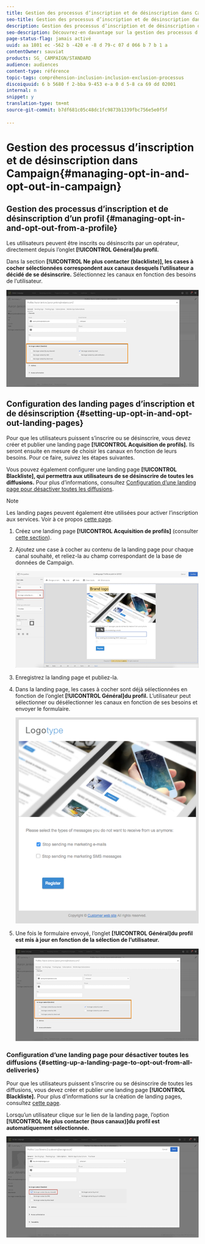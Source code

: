 ```yaml
---
title: Gestion des processus d’inscription et de désinscription dans Campaign
seo-title: Gestion des processus d’inscription et de désinscription dans Campaign
description: Gestion des processus d’inscription et de désinscription dans Campaign
seo-description: Découvrez-en davantage sur la gestion des processus d’inscription et de désinscription dans Campaign
page-status-flag: jamais activé
uuid: aa 1801 ec -562 b -420 e -8 d 79-c 07 d 066 b 7 b 1 a
contentOwner: sauviat
products: SG_ CAMPAIGN/STANDARD
audience: audiences
content-type: référence
topic-tags: compréhension-inclusion-inclusion-exclusion-processus
discoiquuid: 6 b 5680 f 2-bba 9-453 e-a 0 d 5-8 ca 69 dd 02001
internal: n
snippet: y
translation-type: tm+mt
source-git-commit: b7df681c05c48dc1fc9873b1339fbc756e5e0f5f

---
```



# Gestion des processus d’inscription et de désinscription dans Campaign{#managing-opt-in-and-opt-out-in-campaign}

## Gestion des processus d’inscription et de désinscription d’un profil {#managing-opt-in-and-opt-out-from-a-profile}

Les utilisateurs peuvent être inscrits ou désinscrits par un opérateur, directement depuis l’onglet **[!UICONTROL Général]du profil.**

Dans la section **[!UICONTROL Ne plus contacter (blackliste)], les cases à cocher sélectionnées correspondent aux canaux desquels l’utilisateur a décidé de se désinscrire.** Sélectionnez les canaux en fonction des besoins de l’utilisateur.

![](assets/optin_landingpage_3.png)

## Configuration des landing pages d’inscription et de désinscription {#setting-up-opt-in-and-opt-out-landing-pages}

Pour que les utilisateurs puissent s’inscrire ou se désinscrire, vous devez créer et publier une landing page **[!UICONTROL Acquisition de profils].** Ils seront ensuite en mesure de choisir les canaux en fonction de leurs besoins. Pour ce faire, suivez les étapes suivantes.

Vous pouvez également configurer une landing page **[!UICONTROL Blackliste], qui permettra aux utilisateurs de se désinscrire de toutes les diffusions.** Pour plus d’informations, consultez [Configuration d’une landing page pour désactiver toutes les diffusions](../../audiences/using/managing-opt-in-and-opt-out-in-campaign.md#setting-up-a-landing-page-to-opt-out-from-all-deliveries).

>[!NOTE]
>
>Les landing pages peuvent également être utilisées pour activer l’inscription aux services. Voir à ce propos [cette page](../../channels/using/designing-a-landing-page.md#linking-a-form-to-a-service).

1. Créez une landing page **[!UICONTROL Acquisition de profils]** (consulter [cette section](../../channels/using/about-landing-pages.md)).
1. Ajoutez une case à cocher au contenu de la landing page pour chaque canal souhaité, et reliez-la au champ correspondant de la base de données de Campaign.

   ![](assets/optin_landingpage_1.png)

1. Enregistrez la landing page et publiez-la.
1. Dans la landing page, les cases à cocher sont déjà sélectionnées en fonction de l’onglet **[!UICONTROL Général]du profil.** L’utilisateur peut sélectionner ou désélectionner les canaux en fonction de ses besoins et envoyer le formulaire.

   ![](assets/optin_landingpage_2.png)

1. Une fois le formulaire envoyé, l’onglet **[!UICONTROL Général]du profil est mis à jour en fonction de la sélection de l’utilisateur.**

   ![](assets/optin_landingpage_3.png)

### Configuration d’une landing page pour désactiver toutes les diffusions {#setting-up-a-landing-page-to-opt-out-from-all-deliveries}

Pour que les utilisateurs puissent s’inscrire ou se désinscrire de toutes les diffusions, vous devez créer et publier une landing page **[!UICONTROL Blackliste].** Pour plus d’informations sur la création de landing pages, consultez [cette page](../../channels/using/about-landing-pages.md).

Lorsqu’un utilisateur clique sur le lien de la landing page, l’option **[!UICONTROL Ne plus contacter (tous canaux)]du profil est automatiquement sélectionnée.**

![](assets/blacklisting_allchannels.png)

